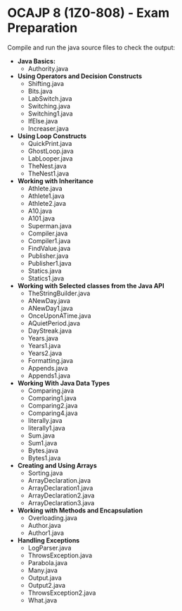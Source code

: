# OCAJP 8 (1Z0-808) - Exam Preparation


Compile and run the java source files to check the output:

* **Java Basics:**
  * Authority.java
* **Using Operators and Decision Constructs**
  * Shifting.java
  * Bits.java
  * LabSwitch.java
  * Switching.java
  * Switching1.java
  * IfElse.java
  * Increaser.java
* **Using Loop Constructs**
  * QuickPrint.java
  * GhostLoop.java
  * LabLooper.java
  * TheNest.java
  * TheNest1.java
* **Working with Inheritance**
  * Athlete.java
  * Athlete1.java
  * Athlete2.java
  * A10.java
  * A101.java
  * Superman.java
  * Compiler.java
  * Compiler1.java
  * FindValue.java
  * Publisher.java
  * Publisher1.java
  * Statics.java
  * Statics1.java
* **Working with Selected classes from the Java API**
  * TheStringBuilder.java
  * ANewDay.java
  * ANewDay1.java
  * OnceUponATime.java
  * AQuietPeriod.java
  * DayStreak.java
  * Years.java
  * Years1.java
  * Years2.java
  * Formatting.java
  * Appends.java
  * Appends1.java
* **Working With Java Data Types**
  * Comparing.java
  * Comparing1.java
  * Comparing2.java
  * Comparing4.java
  * literally.java
  * literally1.java
  * Sum.java
  * Sum1.java
  * Bytes.java
  * Bytes1.java
* **Creating and Using Arrays**
  * Sorting.java
  * ArrayDeclaration.java
  * ArrayDeclaration1.java
  * ArrayDeclaration2.java
  * ArrayDeclaration3.java
* **Working with Methods and Encapsulation**
  * Overloading.java
  * Author.java
  * Author1.java
* **Handling Exceptions**
  * LogParser.java
  * ThrowsException.java
  * Parabola.java
  * Many.java
  * Output.java
  * Output2.java
  * ThrowsException2.java
  * What.java
